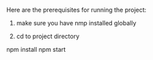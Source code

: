 

Here are the prerequisites for running the project:

1) make sure you have nmp installed globally

2) cd to project directory

npm install
npm start
